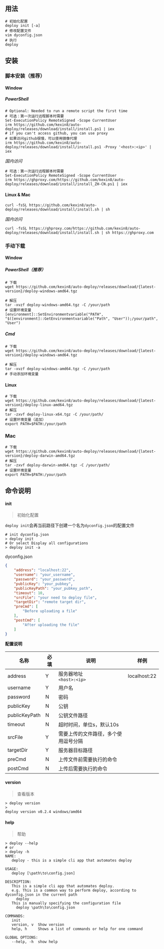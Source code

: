 
## 用法

```shell
# 初始化配置
deploy init [-a]
# 修改配置文件
vim dyconfig.json
# 执行
deploy
```

## 安装

### 脚本安装（推荐）

#### Window

##### PowerShell

```shell
# Optional: Needed to run a remote script the first time
# 可选：第一次运行远程脚本时需要
Set-ExecutionPolicy RemoteSigned -Scope CurrentUser
irm https://github.com/kexin8/auto-deploy/releases/download/install/install.ps1 | iex
# if you can't access github, you can use proxy
# 如果访问github很慢，可以使用镜像代理
irm https://github.com/kexin8/auto-deploy/releases/download/install/install.ps1 -Proxy '<host>:<ip>' | iex
```

*国内访问*
```shell
# 可选：第一次运行远程脚本时需要
Set-ExecutionPolicy RemoteSigned -Scope CurrentUser
irm https://ghproxy.com/https://github.com/kexin8/auto-deploy/releases/download/install/install_ZH-CN.ps1 | iex
```

#### Linux & Mac
```shell
curl -fsSL https://github.com/kexin8/auto-deploy/releases/download/install/install.sh | sh
```

*国内访问*
```shell
curl -fsSL https://ghproxy.com/https://github.com/kexin8/auto-deploy/releases/download/install/install.sh | sh https://ghproxy.com
```

### 手动下载

#### Window

##### PowerShell（推荐）
```shell
# 下载
wget https://github.com/kexin8/auto-deploy/releases/download/{latest-version}/deploy-windows-amd64.tgz

# 解压
tar -xvzf deploy-windows-amd64.tgz -C /your/path
# 设置环境变量
[environment]::SetEnvironmentvariable("PATH", "$([environment]::GetEnvironmentvariable("Path", "User"));/your/path", "User")
```

##### Cmd

```shell
# 下载
wget https://github.com/kexin8/auto-deploy/releases/download/{latest-version}/deploy-windows-amd64.tgz

# 解压
tar -xvzf deploy-windows-amd64.tgz -C /your/path
# 手动添加环境变量
```



#### Linux

```shell
# 下载
wget https://github.com/kexin8/auto-deploy/releases/download/{latest-version}/deploy-linux-amd64.tgz
# 解压
tar -zxvf deploy-linux-x64.tgz -C /your/path/
# 设置环境变量（追加）
export PATH=$PATH:/your/path
```

### Mac
```shell
# 下载
wget https://github.com/kexin8/auto-deploy/releases/download/{latest-version}/deploy-darwin-amd64.tgz
# 解压
tar -zxvf deploy-darwin-amd64.tgz -C /your/path/
# 设置环境变量
export PATH=$PATH:/your/path
```

## 命令说明

#### init

> 初始化配置

`deploy init`会再当前路径下创建一个名为`dyconfig.json`的配置文件

```shell
# init dyconfig.json
> deploy init
# Or select Display all configurations
> deploy init -a
```

dyconfig.json

```json
{
	"address": "localhost:22",
	"username": "your_username",
	"password": "your_password",
	"publicKey": "your_pubkey",
	"publicKeyPath": "your_pubkey_path",
	"timeout": 10,
	"srcFile": "your need to deploy file",
	"targetDir": "remote target dir",
	"preCmd": [
		"Before uploading a file"
	],
	"postCmd": [
		"After uploading the file"
	]
}
```

**配置说明**

| 名称          | 必填 | 说明                                 | 样例         |
| ------------- | ---- | ------------------------------------ | ------------ |
| address       | Y    | 服务器地址<br />`<host>:<ip>`        | localhost:22 |
| username      | Y    | 用户名                               |              |
| password      | N    | 密码                                 |              |
| publicKey     | N    | 公钥                                 |              |
| publicKeyPath | N    | 公钥文件路径                         |              |
| timeout       | N    | 超时时间，单位s，默认10s             |              |
| srcFile       | Y    | 需要上传的文件路径，多个使用逗号分隔 |              |
| targetDir     | Y    | 服务器目标路径                       |              |
| preCmd        | N    | 上传文件前需要执行的命令             |              |
| postCmd       | N    | 上传后需要执行的命令                 |              |

#### version

> 查看版本

```shell
> deploy version
>
deploy version v0.2.4 windows/amd64
```



#### help

> 帮助

```shell
> deploy --help
# or
> deploy -h
NAME:
   deploy - this is a simple cli app that automates deploy

USAGE:
   deploy [\path\to\config.json]

DESCRIPTION:
   This is a simple cli app that automates deploy.
   e.g. This is a common way to perform deploy, according to dyconfig.json in the current path
     deploy
   This is manually specifying the configuration file
     deploy \path\to\config.json

COMMANDS:
   init
   version, v  Show version
   help, h     Shows a list of commands or help for one command

GLOBAL OPTIONS:
   --help, -h  show help
```

